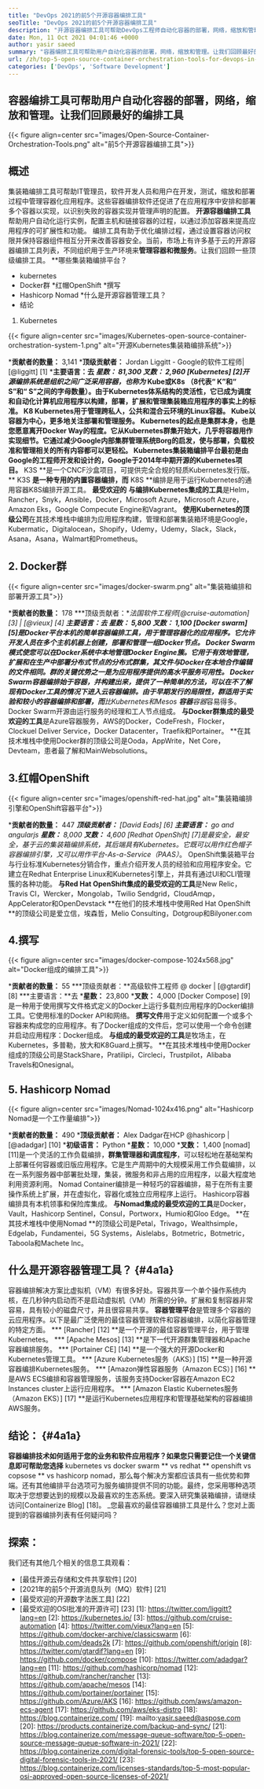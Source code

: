 ```yaml
---
title: "DevOps 2021的前5个开源容器编排工具" 
seoTitle: "DevOps 2021的前5个开源容器编排工具" 
description: "开源容器编排工具可帮助DevOps工程师自动化容器的部署，网络，缩放和管理。" 
date: Mon, 11 Oct 2021 04:01:46 +0000
author: yasir saeed
summary: "容器编排工具可帮助用户自动化容器的部署，网络，缩放和管理。让我们回顾最好的编排工具" 
url: /zh/top-5-open-source-container-orchestration-tools-for-devops-in-2021/
categories: ['DevOps', 'Software Development']
---
```


## 容器编排工具可帮助用户自动化容器的部署，网络，缩放和管理。让我们回顾最好的编排工具

{{< figure align=center src="images/Open-Source-Container-Orchestration-Tools.png" alt="前5个开源容器编排工具">}}


## **概述**
集装箱编排工具可帮助IT管理员，软件开发人员和用户在开发，测试，缩放和部署过程中管理容器化应用程序。这些容器编排软件还促进了在应用程序中安排和部署多个容器以实现，以识别失败的容器实现并管理声明的配置。 **开源容器编排工具**帮助用户自动化运行实例，配置主机和链接容器的过程，以通过添加容器来提高应用程序的可扩展性和功能。
编排工具有助于优化编排过程，通过设置容器访问权限并保持容器组件相互分开来改善容器安全。当前，市场上有许多基于云的开源容器编排工具列表，不同组织用于生产环境来**管理容器和微服务**。让我们回顾一些顶级编排工具。
**哪些集装箱编排平台？
  * kubernetes
  * Docker群
  *红帽OpenShift
  *撰写
  * Hashicorp Nomad
  *什么是开源容器管理工具？
  * 结论
1. Kubernetes

{{< figure align=center src="images/Kubernetes-open-source-container-orchestration-system-1.png" alt="开源Kubernetes集装箱编排系统">}}

  ***贡献者的数量：** 3,141
  ***顶级贡献者：** Jordan Liggitt  -  Google的软件工程师| [@liggitt] [1]
  ***主要语言：**去
  ***星数：** 81,300
  ***叉数：** 2,960
[Kubernetes] [2]开源编排系统是组织之间广泛采用容器，也称为** Kube或K8s **（8代表“ K”和“ S”和“ S”之间的字母数量）。由于Kubernetes体系结构的灵活性，它已成为调度和自动化计算机应用程序以构建，部署，扩展和管理集装箱应用程序的事实上的标准。 K8 Kubernetes用于管理跨私人，公共和混合云环境的Linux容器。 Kube以容器为中心，更多地关注部署和管理服务。
Kubernetes的起点是集群本身，也是您愿意离开Docker Way的程度。它从Kubernetes群集开始大，几乎将容器用作实现细节。它通过减少Google内部集群管理系统Borg的启发，使与**部署，负载校准和管理**相关的所有内容都可以更轻松。 Kubernetes集装箱编排平台最初是由Google的工程师开发和设计的，Google于2014年中期开源的Kubernetes项目。** K3S **是一个CNCF沙盒项目，可提供完全合规的轻质Kubernetes发行版。 ** K3S **是一种专用的内置容器编排，而** K8S **编排是用于运行Kubernetes的通用容器K8S编排开源工具。
**最受欢迎的** **与编排Kubernetes集成的工具**是Helm，Rancher，Snyk，Ansible，Docker，Microsoft Azure，Microsoft Azure，Amazon Eks，Google Compecute Engine和Vagrant。
**使用Kubernetes的顶级公司**在其技术堆栈中编排为应用程序构建，管理和部署集装箱环境是Google，Kubermatic，Digitalocean，Shopify，Udemy，Udemy，Slack，Slack，Asana，Asana，Walmart和Prometheus。

## 2. Docker群

{{< figure align=center src="images/docker-swarm.png" alt="集装箱编排和部署开源工具">}}

  ***贡献者的数量：** 178
  ***顶级贡献者：**法国软件工程师[@cruise-automation] [3] | [@vieux] [4]
  ***主要语言：**去
  ***星数：** 5,800
  ***叉数：** 1,100
[Docker swarm] [5]是Docker平台本机的简单容器编排工具，用于管理容器化的应用程序。它允许开发人员在多个主机机器上创建，部署和管理一组Docker节点。 Docker Swarm模式使您可以在Docker系统中本地管理Docker Engine簇。它用于有效地管理，扩展和**在生产中部署分布式节点的分布式群集**，其文件与Docker在本地合作编辑的文件相同。群的关键优势之一是为应用程序提供的高水平服务可用性。
Docker Swarm容器编排始于容器，并构建出来，提供了一种简单的方法，可以在不了解现有Docker工具的情况下进入云容器编排。由于早期发行的局限性，群适用于实验和较小的容器编排和部署，而**比Kubernetes和Mesos **容器**容器**容易得多。 Docker Swarm开源由运行服务的经理和工人节点组成。
**与Docker群集成的最受欢迎的工具**是Azure容器服务，AWS的Docker，CodeFresh，Flocker，Clockuel Deliver Service，Docker Datacenter，Traefik和Portainer。
**在其技术堆栈中使用Docker群的顶级公司是Ooda，AppWrite，Net Core，Devteam，患者最了解和MainWebsolutions。

## 3.红帽OpenShift

{{< figure align=center src="images/openshift-red-hat.jpg" alt="集装箱编排引擎和OpenShift容器平台">}}

  ***贡献者的数量：** 447
  ***顶级贡献者：** [David Eads] [6]
  ***主要语言：** go and angularjs
  ***星数：** 8,000
  ***叉数：** 4,600
[Redhat OpenShift] [7]是最安全，最安全，基于云的集装箱编排系统，其后端具有Kubernetes。它既可以用作红色帽子容器编排引擎，又可以用作**平台-As-a-Service（PAAS）**。 OpenShift集装箱平台与行业标准Kubernetes分销合作，重点介绍开发人员的经验和应用程序安全。它建立在Redhat Enterprise Linux和Kubernetes引擎上，并具有通过UI和CLI管理簇的各种功能。
**与Red Hat OpenShift集成的最受欢迎的工具**是New Relic，Travis CI，Wercker，Mongolab，Twilio Sendgrid，CloudAmqp，AppCelerator和OpenDevstack
**在他们的技术堆栈中使用Red Hat OpenShift **的顶级公司是爱立信，埃森哲，Melio Consulting，Dotgroup和Bilyoner.com

## 4.撰写

{{< figure align=center src="images/docker-compose-1024x568.jpg" alt="Docker组成的编排工具">}}

  ***贡献者的数量：** 55
  ***顶级贡献者：**高级软件工程师 @ docker | [@gtardif] [8]
  ***主要语言：**去
  ***星数：** 23,800
  ***叉数：** 4,000
[Docker Compose] [9]是一种用于使用撰写文件格式定义的Docker上运行多载剂应用程序的Docker编排工具。它使用标准的Docker API和网络。 **撰写文件**用于定义如何配置一个或多个容器来构成您的应用程序。有了Docker组成的文件后，您可以使用一个命令创建并启动应用程序：Docker组成。
**与组成的最受欢迎的工具**是牧场主，在Kubernetes，多普勒，放大和K8Guard上撰写。
**在其技术堆栈中使用Docker组成的顶级公司是StackShare，Pratilipi，Circleci，Trustpilot，Alibaba Travels和Onesignal。

## 5. Hashicorp Nomad

{{< figure align=center src="images/Nomad-1024x416.png" alt="Hashicorp Nomad是一个工作量编排">}}

  ***贡献者的数量：** 490
  ***顶级贡献者：** Alex Dadgar在HCP @hashicorp | [@adadgar] [10]
  ***初级语言：** Python
  ***星数：** 10,000
  ***叉数：** 1,400
[nomad] [11]是一个灵活的工作负载编排，**群集管理器和调度程序**，可以轻松地在基础架构上部署任何容器或旧版应用程序。它是生产周期中的大规模采用工作负载编排，以在一系列服务器中部署批处理，集装，微服务和非占用的应用程序，以最大程度地利用资源利用。 Nomad Container编排是一种轻巧的容器编排，易于在所有主要操作系统上扩展，并在虚拟化，容器化或独立应用程序上运行。 Hashicorp容器编排具有本机领事和保险库集成。
**与Nomad集成的最受欢迎的工具**是Docker，Vault，Hashicorp Sentinel，Consul，Portworx，Humio和Gloo Edge。
**在其技术堆栈中使用Nomad **的顶级公司是Petal，Trivago，Wealthsimple，Edgelab，Fundamentei，5G Systems，Aislelabs，Botmetric，Botmetric，Taboola和Machete Inc。

## **什么是开源容器管理工具？** {#4a1a}
容器编排解决方案比虚拟机（VM）有很多好处。容器共享一个单个操作系统内核，在几秒钟内启动而不是启动虚拟机（VM）所需的分钟。扩展和复制容器非常容易，具有较小的磁盘尺寸，并且很容易共享。 **容器管理平台**是管理多个容器的云应用程序。以下是最广泛使用的最佳容器管理软件和容器编排，以简化容器管理的特定方面。
  *** [Rancher] [12] **是一个开源的最佳容器管理平台，用于管理Kubernetes。
  *** [Apache Mesos] [13] **是下一代开源群集管理器和Apache容器编排服务。
  *** [Portainer CE] [14] **是一个强大的开源Docker和Kubernetes管理工具。
  *** [Azure Kubernetes服务（AKS）] [15] **是一种开源容器编排Kubernetes服务。
  *** [Amazon弹性容器服务（Amazon ECS）] [16] **是AWS ECS编排和容器管理服务，该服务支持Docker容器在Amazon EC2 Instances cluster上运行应用程序。
  *** [Amazon Elastic Kubernetes服务（Amazon EKS）] [17] **是运行Kubernetes应用程序和管理基础架构的容器编排AWS服务。

## **结论：** {#4a1a}
**容器编排技术如何适用于您的业务和软件应用程序？如果您只需要记住一个关键信息即可帮助您选择** kubernetes vs docker swarm ** vs redhat ** openshift vs copsose ** vs hashicorp nomad，那么每个解决方案都应该具有一些优势和弊端。还有其他编排平台选项可为服务编排提供不同的功能。最终，您采用哪种选项取决于您想要达到的规模以及最喜欢的生态系统。要深入研究集装箱编排，请继续访问[Containerize Blog] [18]。
_您最喜欢的最佳容器编排工具是什么？您对上面提到的容器编排列表有任何疑问吗？

## 探索：
我们还有其他几个相关的信息工具观看：
  * [最佳开源云存储和文件共享软件] [20]
  * [2021年的前5个开源消息队列（MQ）软件] [21]
  * [最受欢迎的开源数字法医工具] [22]
  * [最受欢迎的OSI批准的开源许可] [23]
[1]: https://twitter.com/liggitt?lang=en
[2]: https://kubernetes.io/
[3]: https://github.com/cruise-automation
[4]: https://twitter.com/vieux?lang=en
[5]: https://github.com/docker-archive/classicswarm
[6]: https://github.com/deads2k
[7]: https://github.com/openshift/origin
[8]: https://twitter.com/gtardif?lang=en
[9]: https://github.com/docker/compose
[10]: https://twitter.com/adadgar?lang=en
[11]: https://github.com/hashicorp/nomad
[12]: https://github.com/rancher/rancher
[13]: https://github.com/apache/mesos
[14]: https://github.com/portainer/portainer
[15]: https://github.com/Azure/AKS
[16]: https://github.com/aws/amazon-ecs-agent
[17]: https://github.com/aws/eks-distro
[18]: https://blog.containerize.com/
[19]: mailto:yasir.saeed@aspose.com
[20]: https://products.containerize.com/backup-and-sync/
[21]: https://blog.containerize.com/message-queue-software/top-5-open-source-message-queue-software-in-2021/
[22]: https://blog.containerize.com/digital-forensic-tools/top-5-open-source-digital-forensic-tools-in-2021/
[23]: https://blog.containerize.com/licenses-standards/top-5-most-popular-osi-approved-open-source-licenses-of-2021/
